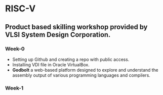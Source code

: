 # RISC-V

## Product based skilling workshop provided by VLSI System Design Corporation.

### Week-0
- Setting up Github and creating a repo with public access.
- Installing VDI file in Oracle VirtualBox.
- **Godbolt** a web-based platform designed to explore and understand the assembly output of various programming languages and compilers.

### Week-1